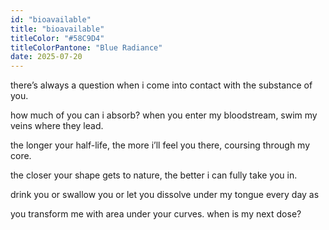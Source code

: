 ```yaml
---
id: "bioavailable"
title: "bioavailable"
titleColor: "#58C9D4"
titleColorPantone: "Blue Radiance"
date: 2025-07-20
---
```


there’s always a question
when i come into contact
with the substance of you.

how much of you can i absorb?
when you enter my bloodstream,
swim my veins where they lead.

the longer your half-life,
the more i’ll feel you there,
coursing through my core.

the closer your shape
gets to nature, the better
i can fully take you in.

drink you or swallow you
or let you dissolve under
my tongue every day as

you transform me with
area under your curves.
when is my next dose?